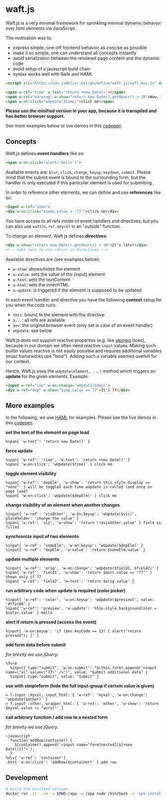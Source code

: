 # waft.js

Waft.js is a very minimal framework for sprinkling minimal dynamic behavior over html elements via JavaScript.

The motivation was to:

- express simple, one-off frontend behavior as concise as possible
- make it so simple, one can understand all concepts instantly
- avoid serialization between the rendered page content and the dynamic code
- avoid setup of a javascript build chain
- syntax works well with Rails and HAML

```html
<script src="https://cdn.jsdelivr.net/gh/motine/waft.js/waft.min.js" defer></script>

<span w-ref="time" w-text="return +new Date()"></span>
<span w-ref="warning" w-show="return new Date().getHours() > 18">Wow, it's late!</span>
<span w-on:click="wUpdate($time)">click me</span>
```

**Please use the minified version in your app, because it is transpiled and has better browser support.**

See more examples below or live demos in this [codepen](https://codepen.io/motine/pen/RwgrdOx).

## Concepts

Waft.js defines **event handlers** like so:

```html
<span w-on:click="alert('hello')">
```

Available events are: `blur`, `click`, `change`, `keyup`, `keydown`, `submit`.
Please mind that the submit event is bound to the surrounding form, but the handler is only executed if this particular element is used for submitting <!-- (useful for dynamicSubmit) -->.

In order to reference other elements, we can define and use **references** like so:

```html
<input w-ref="some">
<div w-on:click="$some.value = '77'">click me</div>
```

You have access to all refs inside of event handlers and directives, but you can also use `waftJs.ref.$myref` in an "outside" function.


To change an element, Waft.js defines **directives**:

```html
<div w-show="return new Date().getHours() > 18">It's late!</div>
<!-- make sure to use return in directives -->
```

Available directives are (see examples below):
- `w-show`: shows/hides the element
- `w-value`: sets the value of the (input) element
- `w-text`: sets the textContent
- `w-html`: sets the innerHTML
- `w-update`: is triggered if the element is supposed to be updated

In each event handler and directive you have the following **context** setup for you when the code runs:

- `this`: bound to the element with the directive
- `$...`: all refs are available
- `$ev`: the original browser event (only set in case of an event handler)
- `wUpdate`: see below

Waft.js does not support reactive properties (e.g. like [alpinejs](https://alpinejs.dev/) does), because in our domain we often need reactive `input` values. Making such builtin values reactive is not easily possible and requires additional variables (most frameworks use "bind"). Adding such a variable seemed overkill for our context.

Hence, Waft.js uses the `wUpdate(element, ...)` method which triggers an **update** for the given elements. Example:

```html
<input w-ref="inp" w-on:change="wUpdate($dep)">
<div w-ref="dep" w-show="$inp.value == 77">It's 77</div>
```

## More examples

In the following, we use [HAML](https://haml.info/) for examples.
Please see the live demos in this [codepen](https://codepen.io/motine/pen/RwgrdOx).


**set the text of the element on page load**
```haml
%span{ 'w-text': 'return new Date()' }
```

**force update**
```haml
%span{ 'w-ref': 'time', 'w-text': 'return +new Date()' }
%span{ 'w-on:click': 'wUpdate($time)' } click me
```

**toggle element visibility**
```haml
%span{ 'w-ref': 'depElm', 'w-show': 'return this.style.display == "none"' } will be toggled each time wUpdate is called (and once on page load)
%span{ 'w-on:click': 'wUpdate($depElm)' } click me
```

**change visibility of an element when another changes**
```haml
%input{ 'w-ref': 'visOther', 'w-on:keyup': 'wUpdate($vis)', placeholder: 'change the value' }
%span{ 'w-ref': 'vis', 'w-show': 'return !!$visOther.value' } field is filled
```

**synchronize input of two elements**
```haml
%input{ 'w-ref': 'someElm', 'w-on:keyup': 'wUpdate($depElm)' }
%input{ 'w-ref': 'depElm', 'w-value': 'return $someElm.value' }
```

**update multiple elements**
```haml
%input{ 'w-ref': 'orig', 'w-on:change': 'wUpdate($field1, $field2)' }
%span{ 'w-ref': 'field1', 'w-show': 'return $mult.value == "77"' } shown only if 77
%span{ 'w-ref': 'field2', 'w-text': 'return $orig.value' }
```

**run arbitrary code when update is required (color picker)**
```haml
%input{ 'w-ref': 'color', 'w-on:keyup': 'wUpdate($preview)', value: '#ffcc00' }
%span{ 'w-ref': 'preview', 'w-update': 'this.style.backgroundColor = $color.value' } Hello
```

**alert if return is pressed (access the event)**
```haml
%input{ 'w-on:keyup': 'if ($ev.keyCode == 13) { alert("return pressed"); }' }
```

**add form data before submit**

_for brevity we use jQuery._

```haml
%form
  %input{ type:"submit", 'w-on:submit': "$(this.form).append('<input name=\"a\" value=\"77\" />')", value: "Submit additional data" }
  %input{ type:"submit", value: "Submit" }
```

**use with simpleform (hide the full input-group if certain value is given)**
```haml
= f.input :myval, input_html: { 'w-ref': 'myval', 'w-on:change': 'wUpdate($other)' }
= f.input :other, wrapper_html: { 'w-ref': 'other', 'w-show': 'return $myval.value != "wurst"' }
```

**call arbitrary function / add row to a nested form**

_for brevity we use jQuery._

```haml
:javascript
  function addRow(container) {
    $(container).append(`<input name="form[nested][${+new Date()}]">`);
  }
%div{ 'w-ref': 'container'}
.btn{ 'w-on:click': 'addRow($container)' } add row
```

<!--
## Comparison

In this comparison we implement a very simple preview for a color picker.
This example is super simple. The listed technologies below are obviously not as concise as waft.js because they are made to scale and to make code reusable. waft.js does not have those goals, so we end up with less code.

```html
<input w-ref="color" w-on:keyup="wUpdate($preview)" value="#ffcc00">
<span w-ref="preview" w-update="this.style.backgroundColor = $color.value">Hello<span>
```


Stimulus: good alternative, but you have to add a new controller for each use case

Vue / React

alpine.js
-->
## Development

```bash
# build the minified version
docker run -it --rm -v $PWD:/app -w /app node /bin/bash -c 'npm install && npm run build'
```